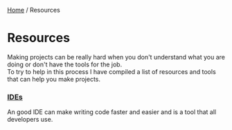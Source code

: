 [Home](https://codingclubmwsc.github.io) / Resources  

# Resources
Making projects can be really hard when you don't understand what you are doing or don't have the tools for the job.  
To try to help in this process I have compiled a list of resources and tools that can help you make projects.  

### [IDEs](https://codingclubmwsc.github.io/resources/IDE.html)
An good IDE can make writing code faster and easier and is a tool that all developers use.
